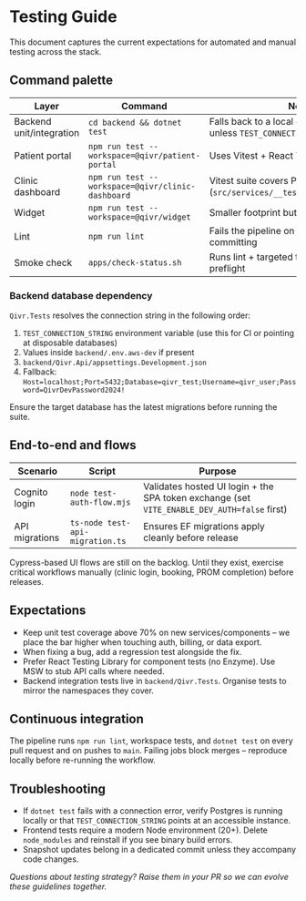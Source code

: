 # Testing Guide

This document captures the current expectations for automated and manual testing across the stack.

## Command palette

| Layer | Command | Notes |
| --- | --- | --- |
| Backend unit/integration | `cd backend && dotnet test` | Falls back to a local `qivr_test` database unless `TEST_CONNECTION_STRING` is provided |
| Patient portal | `npm run test --workspace=@qivr/patient-portal` | Uses Vitest + React Testing Library |
| Clinic dashboard | `npm run test --workspace=@qivr/clinic-dashboard` | Vitest suite covers PROM API stat mapping (`src/services/__tests__/promApi.test.ts`) |
| Widget | `npm run test --workspace=@qivr/widget` | Smaller footprint but keep parity |
| Lint | `npm run lint` | Fails the pipeline on warnings; fix before committing |
| Smoke check | `apps/check-status.sh` | Runs lint + targeted tests used in CI preflight |

### Backend database dependency

`Qivr.Tests` resolves the connection string in the following order:

1. `TEST_CONNECTION_STRING` environment variable (use this for CI or pointing at disposable databases)
2. Values inside `backend/.env.aws-dev` if present
3. `backend/Qivr.Api/appsettings.Development.json`
4. Fallback: `Host=localhost;Port=5432;Database=qivr_test;Username=qivr_user;Password=QivrDevPassword2024!`

Ensure the target database has the latest migrations before running the suite.

## End-to-end and flows

| Scenario | Script | Purpose |
| --- | --- | --- |
| Cognito login | `node test-auth-flow.mjs` | Validates hosted UI login + the SPA token exchange (set `VITE_ENABLE_DEV_AUTH=false` first) |
| API migrations | `ts-node test-api-migration.ts` | Ensures EF migrations apply cleanly before release |

Cypress-based UI flows are still on the backlog. Until they exist, exercise critical workflows manually (clinic login, booking, PROM completion) before releases.

## Expectations

- Keep unit test coverage above 70% on new services/components – we place the bar higher when touching auth, billing, or data export.
- When fixing a bug, add a regression test alongside the fix.
- Prefer React Testing Library for component tests (no Enzyme). Use MSW to stub API calls where needed.
- Backend integration tests live in `backend/Qivr.Tests`. Organise tests to mirror the namespaces they cover.

## Continuous integration

The pipeline runs `npm run lint`, workspace tests, and `dotnet test` on every pull request and on pushes to `main`. Failing jobs block merges – reproduce locally before re-running the workflow.

## Troubleshooting

- If `dotnet test` fails with a connection error, verify Postgres is running locally or that `TEST_CONNECTION_STRING` points at an accessible instance.
- Frontend tests require a modern Node environment (20+). Delete `node_modules` and reinstall if you see binary build errors.
- Snapshot updates belong in a dedicated commit unless they accompany code changes.

_Questions about testing strategy? Raise them in your PR so we can evolve these guidelines together._
